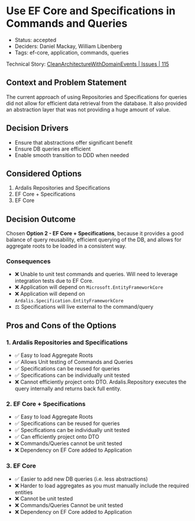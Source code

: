 # Use EF Core and Specifications in Commands and Queries

- Status: accepted
- Deciders: Daniel Mackay, William Libenberg
- Tags: ef-core, application, commands, queries

Technical Story: [CleanArchitectureWithDomainEvents | Issues | 115](https://github.com/SSWConsulting/CleanArchitectureWithDomainEvents/issues/115)

## Context and Problem Statement

The current approach of using Repositories and Specifications for queries did not allow for efficient data retrieval from the database.  It also provided an abstraction layer that was not providing a huge amount of value.

## Decision Drivers

- Ensure that abstractions offer significant benefit
- Ensure DB queries are efficient
- Enable smooth transition to DDD when needed

## Considered Options

1. Ardalis Repositories and Specifications
2. EF Core + Specifications
3. EF Core

## Decision Outcome

Chosen **Option 2 - EF Core + Specifications**, because it provides a good balance of query reusability, efficient querying of the DB, and allows for aggregate roots to be loaded in a consistent way.

### Consequences

- ❌ Unable to unit test commands and queries.  Will need to leverage integration tests due to EF Core.
- ❌ Application will depend on `Microsoft.EntityFrameworkCore`
- ❌ Application will depend on `Ardalis.Specification.EntityFrameworkCore`
- ⚖️ Specifications will live external to the command/query

## Pros and Cons of the Options

### 1. Ardalis Repositories and Specifications

- ✅ Easy to load Aggregate Roots
- ✅ Allows Unit testing of Commands and Queries
- ✅ Specifications can be reused for queries
- ✅ Specifications can be individually unit tested
- ❌ Cannot efficiently project onto DTO.  Ardalis.Repository executes the query internally and returns back full entity.

### 2. EF Core + Specifications

- ✅ Easy to load Aggregate Roots
- ✅ Specifications can be reused for queries
- ✅ Specifications can be individually unit tested
- ✅ Can efficiently project onto DTO
- ❌ Commands/Queries cannot be unit tested
- ❌ Dependency on EF Core added to Application

### 3. EF Core

- ✅ Easier to add new DB queries (i.e. less abstractions)
- ❌ Harder to load aggregates as you must manually include the required entities
- ❌ Cannot be unit tested
- ❌ Commands/Queries Cannot be unit tested
- ❌ Dependency on EF Core added to Application
